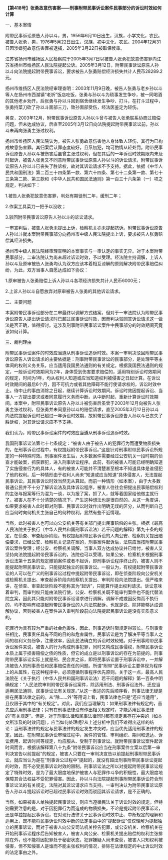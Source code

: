 **【第418号】张勇故意伤害案——刑事附带民事诉讼案件民事部分的诉讼时效如何计算**

一、基本案情

附带民事诉讼原告人孙以斗，男，1956年6月10日出生，汉族，小学文化，农民。被告人张勇，男，1976年5月22日出生，汉族，初中文化，农民。2004年12月31日因涉嫌犯故意伤害罪被逮捕，2005年3月22日被取保候审。

江苏省扬州市维扬区人民检察院于2005年3月7日以被告人张勇犯故意伤害罪向江苏省扬州市维扬区人民法院提起公诉。2005年3月12日，附带民事诉讼原告人孙以斗向法院提起附带民事诉讼，要求被告人张勇赔偿经济损失共计人民币28289.2元。

扬州市维扬区人民法院经审理查明：2003年11月9日晚，被告人张勇与老乡孙以斗等人在扬州市西湖镇“老祈”饭店吃饭，张勇与孙以斗为琐事发生争吵，被一同喝酒的其他老乡劝开。后张勇与孙以斗回到宿舍继续发生争吵、打斗，在打斗过程中，张勇持菜刀砍了孙以斗面部三刀，致孙面部受伤，经法医鉴定为轻伤。

另查，2003年12月，附带民事诉讼原告人孙以斗曾与被告人张勇联系协商过赔偿问题，但未达成协议，后直至2005年3月12日向法院提起附带民事诉讼前，孙以斗未再向张勇主张过权利。

扬州市维扬区人民法院认为，被告人张勇故意伤害他人身体致人轻伤，其行为已构成故意伤害罪。其归案后认罪态度较好，且系初犯，均可酌情从轻处罚。附带民事诉讼原告人孙以斗被伤害后虽曾主张过权利，但在其后的一年诉讼时效期限内未及时起诉，被告人张勇又不同意附带民事诉讼原告人孙以斗的诉讼请求，附带民事诉讼原告人孙以斗已丧失了胜诉权，故对其诉讼请求不予支持。据此，依据《中华人民共和国刑法》第二百三十四条第一款、第六十四条、第七十二条第一款、第七十三条第二款、第三款和《中华人民共和国民法通则》第一百三十六条第（一）项之规定，判决如下：

1.被告人张勇犯故意伤害罪，判处有期徒刑二年，缓刑二年；

2.作案工具菜刀一把予以没收；

3.驳回附带民事诉讼原告人孙以斗的诉讼请求。

一审宣判后，被告人张勇未提出上诉，检察机关亦未提起抗诉。附带民事诉讼原告人孙以斗就本案附带民事部分向扬州市中级人民法院提出上诉，要求被告人张勇赔偿其经济损失。

扬州市中级人民法院经审理查明的本案事实与一审认定的事实无异。对于本案附带民事部分，二审法院认为尚未超过诉讼时效，予以受理。经法院主持调解，上诉人孙以斗及原审被告人张勇均认为双方应该本着相互谅解的原则解决附带民事赔偿纠纷，为此，双方当事人自愿达成如下协议：

1.原审被告人张勇赔偿上诉人孙以斗各项经济损失共计人民币6000元；

2.上诉人孙以斗自愿放弃对原审被告人张勇的其他诉讼请求。

二、主要问题

本案附带民事诉讼部分在二审最终以调解方式结案，但对于一审法院认为附带民事诉讼原告人提出诉讼请求时已超过民事诉讼时效，因而判决驳回其诉讼请求这一做法是否正确，值得探讨。这涉及刑事附带民事诉讼案件中民事部分的时效期间究竟该如何计算。

三、裁判理由

附带民事诉讼案件的时效应当遵从刑事诉讼追诉时效。本案一审判决驳回附带民事诉讼原告人诉讼请求的主要依据是：刑事附带民事诉讼的民事部分，是处理平等主体间的权利义务关系，应当适用我国民法通则的有关规定。根据我国民法通则的规定，一般诉讼时效期间为2年，身体受到伤害要求赔偿的，适用特别诉讼时效期间的规定，时间为1年，均从权利人知道或应当知道权利被侵害之日起计算。在诉讼时效期间的最后6个月，因不可抗力或者其他障碍不能行使请求权的，诉讼时效中止。待中止的事由消除之日起，继续计算诉讼时效期间。诉讼时效因提起诉讼、当事人一方提出要求或者同意履行义务而中断。从中断时起，重新计算诉讼时效期间。本案中，附带民事诉讼原告人孙以斗被伤害后虽曾于2003年12月向被告人张勇主张过权利，但张勇并未同意孙以斗的赔偿请求，直至2005年3月12日孙以斗向法院提起诉讼时已超过一年诉讼时效期，故附带民事诉讼原告人孙以斗已丧失了胜诉权，对其诉讼请求应不予支持。

我们认为，附带民事诉讼案件的时效应当遵从刑事诉讼追诉时效。

我国刑事诉讼法第七十七条规定：“被害人由于被告人的犯罪行为而遭受物质损失的，在刑事诉讼过程中，有权提起附带民事诉讼。”这是针对刑事附带民事诉讼所规定的一种特殊时效。刑事案件发生后，大多数案件需要经过公安机关一段时期的侦查才能破案，抓获罪犯，进入刑事诉讼程序。此前，有的被害人可能已经明确知道了实施侵害行为的具体人，有的被害人可能并不清楚甚至根本不知道具体是谁侵犯了他的权利。后一种情形由于权利人尚未“知道或应当知道”具体侵害人，无法提起民事诉讼，其民事诉讼时效当然无从算起。而前一种情形（如本案），由于大多数普通公民并不十分了解诉讼法及具体诉讼程序，被害人往往会把提出民事赔偿权利的主张与报案等行为混为一谈，以为报了案，抓了人，就等着国家给他做主就行了。被害人在不十分清楚的情况下，产生这种想法也是很自然的。从这一角度讲，如果要求被害人此时即对刑事、民事诉讼时效作出明确无误的区分，从而判断自己应当何时向何机关主张自己的何种权利，显然有些不近情理。

当然，此时被害人也可以向公安机关等有关部门提出民事赔偿的主张。根据《最高人民法院关于执行（中华人民共和国刑事诉讼法）若干问题的解释》第九十条的规定，在侦查、审查起诉阶段，有权提起附带民事诉讼的人向公安、检察机关提出赔偿要求，已经公安、检察机关记录在案的，刑事案件起诉后，法院应当按附带民事诉讼案件受理；经公安、检察机关调解，当事人双方达成协议并已给付，被害人又坚持向法院提起附带民事诉讼的，法院也可以受理。如果公安、检察机关根据刑事诉讼法第十五条的规定撤销案件或者不起诉，即刑事诉讼程序终止的，被害人则不能提起附带民事诉讼，只能提起独立的民事诉讼。一般认为，有权提起附带民事诉讼的人可以在广义的刑事诉讼过程中提起附带民事诉讼，即在侦查阶段向公安机关或检察机关提出、审查起诉阶段向检察机关提出、审判阶段向法院提出。但严格来讲，在侦查、审查起诉阶段不能称其为“起诉”，只能算作提出权利请求。诉讼意味着审判，而审判权只能由法院行使，公安、检察机关既不能审判案件也不能代替法院立案，因此其只能对附带民事诉讼请求进行调解。调解不成或因反悔而不执行的，均不影响有权提起附带民事诉讼的人向法院起诉。也就是说，除非能够达成调解协议，否则被害人在案件进入审判阶段前向法院提起民事诉讼是没有实质意义的。

犯罪行为具有较为严重的社会危害性，因此，刑事追诉时限规定得较长。与刑事责任相比，民事责任具有不同的目的和危害属性。民事诉讼是为了解决平等当事人之间的权利义务纷争，注重效率，因此民法确立的诉讼时效较短。对于刑事附带民事诉讼案件来说，被告人的行为构成刑事犯罪，同时又构成民事侵权，附带民事诉讼本质上属于损害赔偿之债的性质，但它的成立是以刑事诉讼的存在为前提的。刑事附带民事诉讼实际上就是刑、民合并之诉，即将民事诉讼置于刑事诉讼中，一并解决被告人的刑事责任和民事赔偿责任的问题。所谓“附带”民事诉讼主要体现为程序上的从属性，在这种程序中，必须遵循刑事程序优先原则。关于这一点，最高人民法院在《关于执行（中华人民共和国刑事诉讼法）若干问题的解释》第一百条中明确规定：“人民法院审判附带民事诉讼案件，除适用刑法、刑事诉讼法外，还应当适用民法通则、民事诉讼法有关规定。”从这一表述的先后顺序看，刑事法律无疑是排在民事法律之前的。从“除……外”等用词上看，民事法律也只是“还应当适用”，且仅限于其中的“有关规定”。对此，我们应当理解为：如果刑事法律有规定的，首先应适用刑事法律；只有在刑事法律没有作出相关规定时，才能适用民事法律的“有关规定”。但是，对于刑事法律和民事法律同时都有规定且存在冲突的（如本文所涉及的时效问题），应当如何处理呢?从上述分析中我们不难得出这样的结论：当刑事法律的规定与民事法律的规定发生冲突时，应当优先适用刑事法律的规定。因此，在附带民事诉讼审理过程中，案件的管辖、审判组织、期间和送达、诉讼费用、起诉时间等规定，均应服从、受制于刑事诉讼。就附带民事诉讼案件起诉时间而言，根据该解释第八十九条“附带民事诉讼应当在刑事案件立案以后第一审判决宣告以前提起”的规定，被害人只要在一审判决宣告以前提起刑事附带民事诉讼，就应当认为是在“刑事诉公过程中”提起的，就没有超出刑事附带民事诉讼提起的时效，而不必受民事诉讼时效的限制。刑事诉讼法之所以对提起附带民事诉讼规定了特殊时效，是为了最大限度地保护被害人与犯罪作斗争的积极性，最大限度地保障其合法权益不受犯罪侵害。因此，孙以斗向法院提起刑事附带民事诉讼符合刑事诉讼法的有关规定，法院对其诉讼请求应当支持。一审判决认为附带民事诉讼原告人孙以斗提起诉讼时已超过民事诉讼时效而驳回其诉讼请求，是不正确的。

当然，如果被害人单独提起民事诉讼，则应当遵循民法关于诉讼时效的规定。但特别需要注意的是，对于因犯罪行为而造成的物质损失，不论是提起附带民事诉讼，还是单独提起民事诉讼，在对现行法律关于民事诉讼时效中止、中断规定的理解和适用上，既不能将民事诉讼时效中断的法定事由中的“提起诉讼”仅仅理解为提起独立的民事诉讼，而对于被害人向公安司法机关控告犯罪，或公安机关、检察机关在开始刑事诉讼程序后告知被害人，被害人向公安、检察机关提出赔偿的权利主张排除在外，也不能将因犯罪处于秘密状态，犯罪嫌疑人尚未查获，被害人只知权利被侵害，但不知侵害人是谁而不能主张权利的情况，排除在法律规定的中止诉讼时效的法定事由之外。